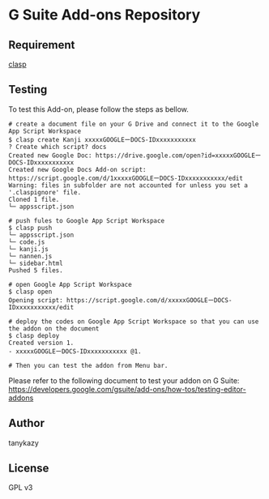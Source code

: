 # G Suite Add-ons Repository

## Requirement

[clasp](https://github.com/google/clasp/)

## Testing

To test this Add-on, please follow the steps as bellow.

```
# create a document file on your G Drive and connect it to the Google App Script Workspace
$ clasp create Kanji xxxxxGOOGLEーDOCS-IDxxxxxxxxxxx
? Create which script? docs
Created new Google Doc: https://drive.google.com/open?id=xxxxxGOOGLEーDOCS-IDxxxxxxxxxxx
Created new Google Docs Add-on script: https://script.google.com/d/1xxxxxGOOGLEーDOCS-IDxxxxxxxxxxx/edit
Warning: files in subfolder are not accounted for unless you set a '.claspignore' file.
Cloned 1 file.
└─ appsscript.json

# push fules to Google App Script Workspace
$ clasp push
└─ appsscript.json
└─ code.js
└─ kanji.js
└─ nannen.js
└─ sidebar.html
Pushed 5 files.

# open Google App Script Workspace
$ clasp open
Opening script: https://script.google.com/d/xxxxxGOOGLEーDOCS-IDxxxxxxxxxxx/edit

# deploy the codes on Google App Script Workspace so that you can use the addon on the document
$ clasp deploy
Created version 1.
- xxxxxGOOGLEーDOCS-IDxxxxxxxxxxx @1.

# Then you can test the addon from Menu bar.
```

Please refer to the following document to test your addon on G Suite: https://developers.google.com/gsuite/add-ons/how-tos/testing-editor-addons

## Author

tanykazy

## License

GPL v3
